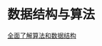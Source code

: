 # 数据结构与算法

[全面了解算法和数据结构](https://mp.weixin.qq.com/s?__biz=MzI0ODcxODk5OA==&mid=2247507289&idx=3&sn=99e3234372063685bc1f9b2eb24cb431&chksm=e99eeea0dee967b67f2bf633f90c22385aaef5ca7f025de12b3fb6c5de576dc6f535cd8673e2&mpshare=1&scene=1&srcid=&sharer_sharetime=1565872151762&sharer_shareid=8702c119877e368127940fd8375a7fb0#rd)